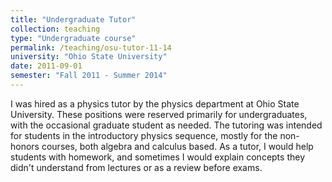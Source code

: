 ```yaml
---
title: "Undergraduate Tutor"
collection: teaching
type: "Undergraduate course"
permalink: /teaching/osu-tutor-11-14
university: "Ohio State University"
date: 2011-09-01
semester: "Fall 2011 - Summer 2014"
---
```


I was hired as a physics tutor by the physics department at Ohio State University. These positions were reserved primarily for undergraduates, with the occasional graduate student as needed. The tutoring was intended for students in the introductory physics sequence, mostly for the non-honors courses, both algebra and calculus based. As a tutor, I would help students with homework, and sometimes I would explain concepts they didn't understand from lectures or as a review before exams.
